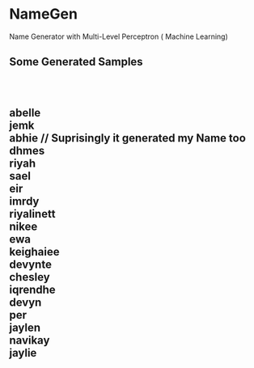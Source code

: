 # NameGen
Name Generator with Multi-Level Perceptron ( Machine Learning)

<h2>Some Generated Samples<h2><br>
 <p>
abelle <br>
jemk<br>
   <span>abhie // Suprisingly it generated my Name too<br> 
dhmes<br>
riyah<br>
sael<br>
eir<br>
imrdy<br>
riyalinett<br>
     nikee<br>
ewa<br>
keighaiee<br>
devynte<br>
chesley<br>
iqrendhe<br>
devyn<br>
per<br>
jaylen<br>
navikay<br>
jaylie<br>
  </p>

